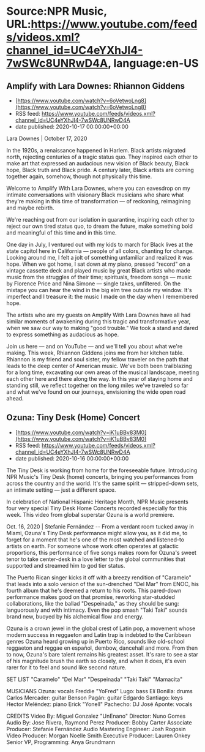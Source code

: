 # Source:NPR Music, URL:https://www.youtube.com/feeds/videos.xml?channel_id=UC4eYXhJI4-7wSWc8UNRwD4A, language:en-US

## Amplify with Lara Downes: Rhiannon Giddens
 - [https://www.youtube.com/watch?v=6oVetwoLng8](https://www.youtube.com/watch?v=6oVetwoLng8)
 - RSS feed: https://www.youtube.com/feeds/videos.xml?channel_id=UC4eYXhJI4-7wSWc8UNRwD4A
 - date published: 2020-10-17 00:00:00+00:00

Lara Downes | October 17, 2020

In the 1920s, a renaissance happened in Harlem. Black artists migrated north, rejecting centuries of a tragic status quo. They inspired each other to make art that expressed an audacious new vision of Black beauty, Black hope, Black truth and Black pride. A century later, Black artists are coming together again, somehow, though not physically this time. 


Welcome to Amplify With Lara Downes, where you can eavesdrop on my intimate conversations with visionary Black musicians who share what they're making in this time of transformation — of reckoning, reimagining and maybe rebirth.

We're reaching out from our isolation in quarantine, inspiring each other to reject our own tired status quo, to dream the future, make something bold and meaningful of this time and in this time. 


One day in July, I ventured out with my kids to march for Black lives at the state capitol here in California — people of all colors, chanting for change. Looking around me, I felt a jolt of something unfamiliar and realized it was hope. When we got home, I sat down at my piano, pressed "record" on a vintage cassette deck and played music by great Black artists who made music from the struggles of their time; spirituals, freedom songs — music by Florence Price and Nina Simone — single takes, unfiltered. On the mixtape you can hear the wind in the big elm tree outside my window. It's imperfect and I treasure it: the music I made on the day when I remembered hope.


The artists who are my guests on Amplify With Lara Downes have all had similar moments of awakening during this tragic and transformative year, when we saw our way to making "good trouble." We took a stand and dared to express something as audacious as hope. 


Join us here — and on YouTube — and we'll tell you about what we're making. This week, Rhiannon Giddens joins me from her kitchen table. Rhiannon is my friend and soul sister, my fellow traveler on the path that leads to the deep center of American music. We've both been trailblazing for a long time, excavating our own areas of the musical landscape, meeting each other here and there along the way. In this year of staying home and standing still, we reflect together on the long miles we've traveled so far and what we've found on our journeys, envisioning the wide open road ahead.

## Ozuna: Tiny Desk (Home) Concert
 - [https://www.youtube.com/watch?v=iK1uBBv83M0](https://www.youtube.com/watch?v=iK1uBBv83M0)
 - RSS feed: https://www.youtube.com/feeds/videos.xml?channel_id=UC4eYXhJI4-7wSWc8UNRwD4A
 - date published: 2020-10-16 00:00:00+00:00

The Tiny Desk is working from home for the foreseeable future. Introducing NPR Music's Tiny Desk (home) concerts, bringing you performances from across the country and the world. It's the same spirit — stripped-down sets, an intimate setting — just a different space.

In celebration of National Hispanic Heritage Month, NPR Music presents four very special Tiny Desk Home Concerts recorded especially for this week. This video from global superstar Ozuna is a world premiere.

Oct. 16, 2020 | Stefanie Fernández -- From a verdant room tucked away in Miami, Ozuna's Tiny Desk performance might allow you, as it did me, to forget for a moment that he's one of the most watched and listened-to artists on earth. For someone whose work often operates at galactic proportions, this performance of five songs makes room for Ozuna's sweet tenor to take center-desk in a love letter to the global communities that supported and streamed him to god tier status.

The Puerto Rican singer kicks it off with a breezy rendition of "Caramelo" that leads into a solo version of the sun-drenched "Del Mar" from ENOC, his fourth album that he's deemed a return to his roots. This pared-down performance makes good on that promise, reworking star-studded collaborations, like the ballad "Despeinada," as they should be sung: languorously and with intimacy. Even the pop smash "Taki Taki" sounds brand new, buoyed by his alchemical flow and energy.

Ozuna is a crown jewel in the global crest of Latin pop, a movement whose modern success in reggaeton and Latin trap is indebted to the Caribbean genres Ozuna heard growing up in Puerto Rico, sounds like old-school reggaeton and reggae en español, dembow, dancehall and more. From then to now, Ozuna's bare talent remains his greatest asset. It's rare to see a star of his magnitude brush the earth so closely, and when it does, it's even rarer for it to feel and sound like second nature.

SET LIST
"Caramelo"
"Del Mar"
"Despeinada"
"Taki Taki"
"Mamacita"

MUSICIANS
Ozuna: vocals
Freddie "YoFred" Lugo: bass
Elí Bonilla: drums
Carlos Mercader: guitar
Benson Pagán: guitar
Edgardo Santiago: keys
Hector Meléndez: piano
Erick "Yonell" Pachecho: DJ
José Aponte: vocals

CREDITS
Video By: Miguel Gonzalez "UnEnano"
Director: Nuno Gomes
Audio By: Jose Rivera, Raymond Perez
Producer: Bobby Carter
Associate Producer: Stefanie Fernández
Audio Mastering Engineer: Josh Rogosin
Video Producer: Morgan Noelle Smith
Executive Producer: Lauren Onkey
Senior VP, Programming: Anya Grundmann

